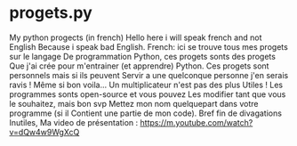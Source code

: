 # progets.py
My python progects (in french)
Hello here i will speak french and not English
Because i speak bad English.
French: ici se trouve tous mes progets sur le langage 
De programmation Python, ces progets sonts des progets
Que j'ai crée pour m'entrainer (et apprendre)
Python. Ces progets sont personnels mais si ils peuvent
Servir a une quelconque personne j'en serais ravis ! 
Même si bon voila... Un multiplicateur n'est pas des plus
Utiles ! Les programmes sonts open-source et vous pouvez
Les modifier tant que vous le souhaitez, mais bon svp
Mettez mon nom quelquepart dans votre programme (si il 
Contient une partie de mon code). Bref fin de divagations
Inutiles,
Ma video de présentation :
https://m.youtube.com/watch?v=dQw4w9WgXcQ
